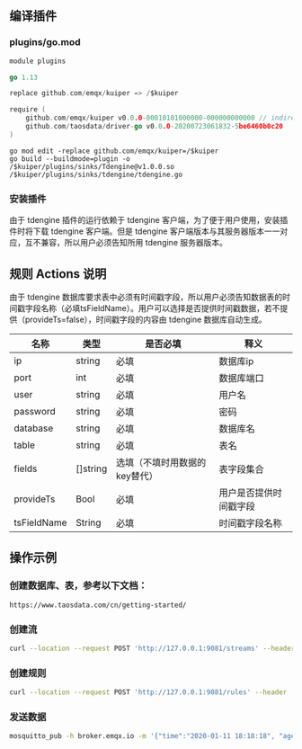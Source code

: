 ## 编译插件

### plugins/go.mod

```go
module plugins

go 1.13

replace github.com/emqx/kuiper => /$kuiper

require (
    github.com/emqx/kuiper v0.0.0-00010101000000-000000000000 // indirect
    github.com/taosdata/driver-go v0.0.0-20200723061832-5be6460b0c20
)
```

```shell
go mod edit -replace github.com/emqx/kuiper=/$kuiper
go build --buildmode=plugin -o /$kuiper/plugins/sinks/Tdengine@v1.0.0.so /$kuiper/plugins/sinks/tdengine/tdengine.go
```
### 安装插件
由于 tdengine 插件的运行依赖于 tdengine 客户端，为了便于用户使用，安装插件时将下载 tdengine 客户端。但是 tdengine 客户端版本与其服务器版本一一对应，互不兼容，所以用户必须告知所用 tdengine 服务器版本。
## 规则 Actions 说明

由于 tdengine 数据库要求表中必须有时间戳字段，所以用户必须告知数据表的时间戳字段名称（必填tsFieldName）。用户可以选择是否提供时间戳数据，若不提供（provideTs=false），时间戳字段的内容由 tdengine 数据库自动生成。

| 名称        | 类型     | 是否必填                      | 释义                   |
| ----------- | -------- | ----------------------------- | ---------------------- |
| ip          | string   | 必填                          | 数据库ip               |
| port        | int      | 必填                          | 数据库端口             |
| user        | string   | 必填                          | 用户名                 |
| password    | string   | 必填                          | 密码                   |
| database    | string   | 必填                          | 数据库名               |
| table       | string   | 必填                          | 表名                   |
| fields      | []string | 选填（不填时用数据的key替代） | 表字段集合             |
| provideTs   | Bool     | 必填                          | 用户是否提供时间戳字段 |
| tsFieldName | String   | 必填                          | 时间戳字段名称         |

## 操作示例

### 创建数据库、表，参考以下文档：

```http
https://www.taosdata.com/cn/getting-started/
```

### 创建流

```bash
curl --location --request POST 'http://127.0.0.1:9081/streams' --header 'Content-Type:application/json' --data '{"sql":"create stream demoStream(time string, age BIGINT) WITH ( DATASOURCE = \"device/+/message\", FORMAT = \"json\");"}'
```

### 创建规则

```bash
curl --location --request POST 'http://127.0.0.1:9081/rules' --header 'Content-Type:application/json' --data '{"id":"demoRule","sql":"SELECT * FROM demoStream;","actions":[{"tdengine":{"provideTs":true,"tsFieldName":"time","port":0,"ip":"127.0.0.1","user":"root","password":"taosdata","database":"dbName","table":"tableName","fields":["time","age"]}}]}'
```

### 发送数据

```bash
mosquitto_pub -h broker.emqx.io -m '{"time":"2020-01-11 18:18:18", "age" : 18}' -t device/device_001/message
```

